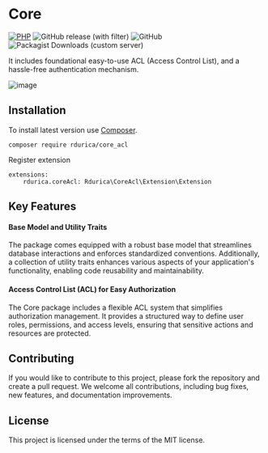 # Core

[![PHP](https://img.shields.io/badge/PHP-8.3-blue.svg)](http://php.net)
![GitHub release (with filter)](https://img.shields.io/github/v/release/rdurica/core_acl)
![GitHub](https://img.shields.io/github/license/rdurica/core_acl)
![Packagist Downloads (custom server)](https://img.shields.io/packagist/dt/rdurica/core_acl)


It includes foundational easy-to-use ACL (Access Control List), and a hassle-free
authentication mechanism.

![image](https://github.com/rdurica/core/assets/16089770/b06a0cc6-3534-4bc9-bc7c-29df9b3b23c0)
## Installation

To install latest version use [Composer](https://getcomposer.org).

```shell
composer require rdurica/core_acl
```

Register extension

```neon
extensions:
	rdurica.coreAcl: Rdurica\CoreAcl\Extension\Extension
```

## Key Features

#### Base Model and Utility Traits ####

The package comes equipped with a robust base model that streamlines database interactions and enforces standardized
conventions. Additionally, a collection of utility traits enhances various aspects of your application's functionality,
enabling code reusability and maintainability.

#### Access Control List (ACL) for Easy Authorization ####

The Core package includes a flexible ACL system that simplifies authorization management. It provides a structured way
to define user roles, permissions, and access levels, ensuring that sensitive actions and resources are protected.

## Contributing

If you would like to contribute to this project, please fork the repository and create a pull request. We welcome all
contributions, including bug fixes, new features, and documentation improvements.

## License

This project is licensed under the terms of the MIT license.